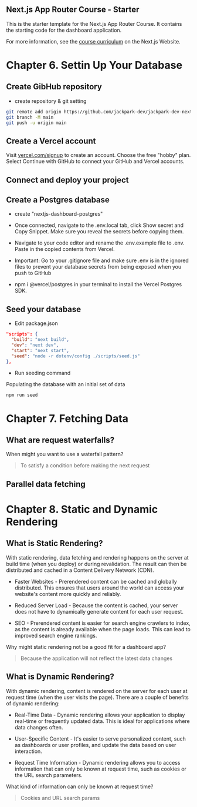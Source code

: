 ## Next.js App Router Course - Starter

This is the starter template for the Next.js App Router Course. It contains the starting code for the dashboard application.

For more information, see the [course curriculum](https://nextjs.org/learn) on the Next.js Website.


# Chapter 6. Settin Up Your Database

## Create GibHub repository

* create repository & git setting

```bash
git remote add origin https://github.com/jackpark-dev/jackpark-dev-nextjs-dashboard.git
git branch -M main
git push -u origin main
```

## Create a Vercel account

Visit [vercel.com/signup](https://vercel.com/signup) to create an account. Choose the free "hobby" plan. Select Continue with GitHub to connect your GitHub and Vercel accounts.

## Connect and deploy your project

## Create a Postgres database

* create "nextjs-dashboard-postgres"

* Once connected, navigate to the .env.local tab, click Show secret and Copy Snippet. Make sure you reveal the secrets before copying them.

* Navigate to your code editor and rename the .env.example file to .env. Paste in the copied contents from Vercel.

* Important: Go to your .gitignore file and make sure .env is in the ignored files to prevent your database secrets from being exposed when you push to GitHub

* npm i @vercel/postgres in your terminal to install the Vercel Postgres SDK.

## Seed your database

* Edit package.json

```json
"scripts": {
  "build": "next build",
  "dev": "next dev",
  "start": "next start",
  "seed": "node -r dotenv/config ./scripts/seed.js"
},
```

* Run seeding command

Populating the database with an initial set of data

```bash
npm run seed
```

# Chapter 7. Fetching Data

## What are request waterfalls?

When might you want to use a waterfall pattern?
> To satisfy a condition before making the next request

## Parallel data fetching

# Chapter 8. Static and Dynamic Rendering

## What is Static Rendering?

With static rendering, data fetching and rendering happens on the server at build time (when you deploy) or during revalidation. The result can then be distributed and cached in a Content Delivery Network (CDN).

* Faster Websites - Prerendered content can be cached and globally distributed. This ensures that users around the world can access your website's content more quickly and reliably.

* Reduced Server Load - Because the content is cached, your server does not have to dynamically generate content for each user request.

* SEO - Prerendered content is easier for search engine crawlers to index, as the content is already available when the page loads. This can lead to improved search engine rankings.

Why might static rendering not be a good fit for a dashboard app?
> Because the application will not reflect the latest data changes

## What is Dynamic Rendering?

With dynamic rendering, content is rendered on the server for each user at request time (when the user visits the page). There are a couple of benefits of dynamic rendering:

* Real-Time Data - Dynamic rendering allows your application to display real-time or frequently updated data. This is ideal for applications where data changes often.

* User-Specific Content - It's easier to serve personalized content, such as dashboards or user profiles, and update the data based on user interaction.

* Request Time Information - Dynamic rendering allows you to access information that can only be known at request time, such as cookies or the URL search parameters.

What kind of information can only be known at request time?
> Cookies and URL search params




